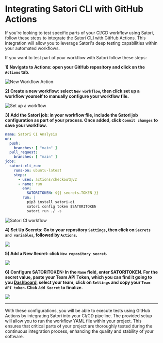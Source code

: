 # Integrating Satori CLI with GitHub Actions

If you're looking to test specific parts of your CI/CD workflow using Satori, follow these steps to integrate the Satori CLI with GitHub Actions. This integration will allow you to leverage Satori's deep testing capabilities within your automated workflows.

If you want to test part of your workflow with Satori follow these steps:

**1) Navigate to Actions: open your GitHub repository and click on the `Actions` tab.**

![New Workflow Action](img/github_action_1.png)

**2) Create a new workflow: select `New workflow`, then click set up a workflow yourself to manually configure your workflow file.**

![Set up a workflow](img/github_action_2.png)

**3) Add the Satori job: in your workflow file, include the Satori job configuration as part of your process. Once added, click `Commit changes` to save your workflow.**

```yml
name: Satori CI Analysis
on:
  push:
    branches: [ "main" ]
  pull_request:
    branches: [ "main" ]
jobs:
  satori-cli_run:
    runs-on: ubuntu-latest
    steps:
      - uses: actions/checkout@v2
      - name: run
        env:
          SATORITOKEN: ${{ secrets.TOKEN }}
        run: |
          pip3 install satori-ci
          satori config token $SATORITOKEN
          satori run ./ -s
```

![Satori CI workflow](img/github_action_3.png)

**4) Set Up Secrets: Go to your repository `Settings`, then click on `Secrets and variables`, followed by `Actions`.**

![](img/github_action_4.png)

**5) Add a New Secret: click `New repository secret`.**

![](img/github_action_5.png)

**6) Configure SATORITOKEN: In the `Name` field, enter SATORITOKEN. For the secret value, paste your Team API Token, which you can find it going to you [Dashboard](https://satori.ci/dashboard), select your team, click on `Settings` and copy your `Team API token`.
Click `Add Secret` to finalize.**

![](img/github_action_6.png)

---

With these configurations, you will be able to execute tests using GitHub Actions by integrating Satori into your CI/CD pipeline. The provided setup will allow you to run the workflow YAML file within your project. This ensures that critical parts of your project are thoroughly tested during the continuous integration process, enhancing the quality and stability of your software.
